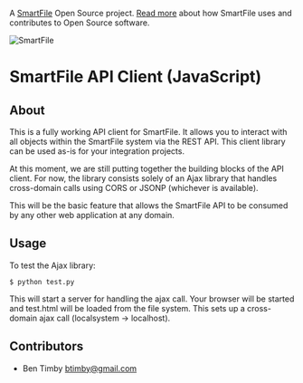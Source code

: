 A [SmartFile](http://www.smartfile.com/) Open Source project. [Read more](http://www.smartfile.com/open-source.html) about how SmartFile uses and contributes to Open Source software.

![SmartFile](http://www.smartfile.com/images/logo.jpg)

SmartFile API Client (JavaScript)
====

About
-----
This is a fully working API client for SmartFile. It allows you to interact with all objects within the SmartFile system via the REST API. This client library can be used as-is for your integration projects.

At this moment, we are still putting together the building blocks of the API client. For now, the library consists solely of an Ajax library that handles cross-domain calls using CORS or JSONP (whichever is available).

This will be the basic feature that allows the SmartFile API to be consumed by any other web application at any domain.

Usage
-----

To test the Ajax library:

    $ python test.py

This will start a server for handling the ajax call. Your browser will be started and test.html will be loaded from the file system. This sets up a cross-domain ajax call (localsystem -> localhost).

Contributors
----
 * Ben Timby <btimby@gmail.com>
